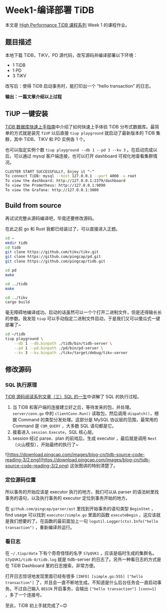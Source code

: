 # Week1-编译部署 TiDB

本文是 [High Performance TiDB 课程系列](https://docs.qq.com/sheet/DSlBwS3VCb01kTnZw?tab=BB08J2) Week 1 的课程作业。

## 题目描述

本地下载 TiDB，TiKV，PD 源代码，改写源码并编译部署以下环境：

- 1 TiDB
- 1 PD
- 3 TiKV

改写后：使得 TiDB 启动事务时，能打印出一个 “hello transaction” 的日志。

**输出：一篇文章介绍以上过程**

## TiUP 一键安装

[TiDB 数据库快速上手指南](https://docs.pingcap.com/zh/tidb/stable/quick-start-with-tidb)中介绍了如何快速上手体验 TiDB 分布式数据库。最简单的方式就是装完 `TiUP` 以后直接 `tiup playground` 就启动了最新版本的 TiDB 集群，其中 TiDB、TiKV 和 PD 实例各 1 个。

也可以指定实例个数 `tiup playground --db 1 --pd 3 --kv 3` 。在启动完成以后，可以通过 mysql 客户端连接，也可以打开 dashboard 可视化地查看集群情况。

```bash
CLUSTER START SUCCESSFULLY, Enjoy it ^-^
To connect TiDB: mysql --host 127.0.0.1 --port 4000 -u root
To view the dashboard: http://127.0.0.1:2379/dashboard
To view the Prometheus: http://127.0.0.1:9090
To view the Grafana: http://127.0.0.1:3000
```

## Build from source

再试试完整从源码编译吧，毕竟还要修改源码。

在此之前 go 和 Rust 我都已经装过了，可以直接进入正题。 

```bash
cd ~
mkdir tidb
cd tidb
git clone https://github.com/tikv/tikv.git
git clone https://github.com/pingcap/pd.git
git clone https://github.com/pingcap/tidb.git

cd pd
make

cd ../tidb
make

cd ../tikv
cargo build
```

毫无障碍地编译成功。启动的话虽然可以一个个打开二进制文件，但是还得输长长的参数。我发现 `tiup` 可以手动指定二进制文件启动，于是我们又可以傻瓜式一键部署了~

```bash
cd ~/tidb
tiup playground \
	--db 1 --db.binpath ./tidb/bin/tidb-server \
	--pd 1 --pd.binpath ./pd/bin/pd-server \
	--kv 3 --kv.binpath ./tikv/target/debug/tikv-server
```

## 修改源码

### SQL 执行原理

[TiDB 源码阅读系列文章（三）SQL 的一生](https://pingcap.com/blog-cn/tidb-source-code-reading-3/)中讲解了 SQL 的执行过程。

1. 当 TiDB 和客户端的连接建立好之后，等待发来的包，并处理。`server/conn.go` 中的 `clientConn.Run()` 读取包，然后调用 `dispatch()`，根据 Command 的类型分发处理。这部分是 MySQL 协议层的范围，最常用的 Command 是 `COM_QUERY` ，大多数 SQL 语句都是它。
2. 接着进入 `session.Execute`，SQL 核心层。
3. session 经过 parse、plan 的前戏后，生成 executor ，最后就是调用 `Next`（火山模型），开始最终的执行了~

![https://download.pingcap.com/images/blog-cn/tidb-source-code-reading-3/2.png](https://download.pingcap.com/images/blog-cn/tidb-source-code-reading-3/2.png) 这张图讲的特别清楚了。

### 定位源码位置

所以事务的开始应该是 executor 执行的地方，我们可以从 parser 的语法树里找事务的语句，以及执行事务的 executor 定位到事务开始的地方。

在 `github.com/pingcap/parser/ast` 里找到开始事务的语句类型 `BeginStmt` ，find usage 可以找到 `executor/simple.go` 里面的函数 `executeBegin` ，这应该就是我们想要的了。在函数的最前面加上一句 `logutil.Logger(ctx).Info("hello transaction")` ，重新编译并运行。

### 看日志

在 `~/.tiup/data` 下有个奇奇怪怪的名字 `S7pQVK1` ，应该是临时生成的集群名。`S7pQVK1/tidb-0/tidb.log` 就是 tidb-server 的日志了。另外一种看日志的方式是在 TiDB Dashboard 里的日志搜索，非常方便。

打开日志惊讶地发现里面已经有很多 `[INFO] [simple.go:555] ["hello transaction"]` 了，并且会一直不断地生成。不知道是什么后台任务会一直启动事务。不过自己输入 `BEGIN` 开启事务，会输出 `["hello transaction"] [conn=1]` ，多了一个连接号。

至此，TiDB 初上手就完成了~😊